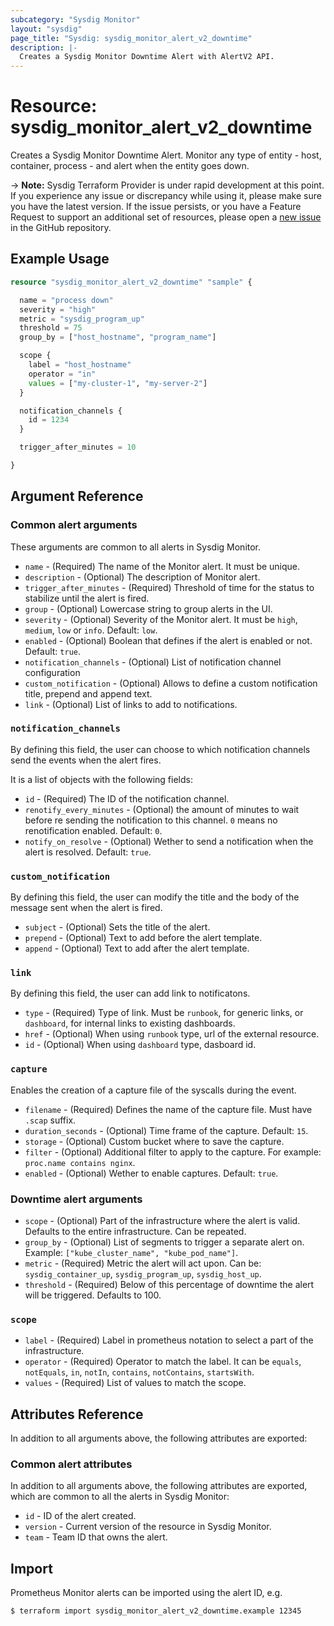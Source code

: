 ```yaml
---
subcategory: "Sysdig Monitor"
layout: "sysdig"
page_title: "Sysdig: sysdig_monitor_alert_v2_downtime"
description: |-
  Creates a Sysdig Monitor Downtime Alert with AlertV2 API.
---
```


# Resource: sysdig_monitor_alert_v2_downtime

Creates a Sysdig Monitor Downtime Alert. Monitor any type of entity - host, container, process - and alert when the entity goes down.

-> **Note:** Sysdig Terraform Provider is under rapid development at this point. If you experience any issue or discrepancy while using it, please make sure you have the latest version. If the issue persists, or you have a Feature Request to support an additional set of resources, please open a [new issue](https://github.com/sysdiglabs/terraform-provider-sysdig/issues/new) in the GitHub repository.

## Example Usage

```terraform
resource "sysdig_monitor_alert_v2_downtime" "sample" {

  name = "process down"
  severity = "high"
  metric = "sysdig_program_up"
  threshold = 75
  group_by = ["host_hostname", "program_name"]

  scope {
    label = "host_hostname"
    operator = "in"
    values = ["my-cluster-1", "my-server-2"]
  }

  notification_channels {
    id = 1234
  }

  trigger_after_minutes = 10

}

```

## Argument Reference

### Common alert arguments

These arguments are common to all alerts in Sysdig Monitor.

* `name` - (Required) The name of the Monitor alert. It must be unique.
* `description` - (Optional) The description of Monitor alert.
* `trigger_after_minutes` - (Required) Threshold of time for the status to stabilize until the alert is fired.
* `group` - (Optional) Lowercase string to group alerts in the UI.
* `severity` - (Optional) Severity of the Monitor alert. It must be `high`, `medium`, `low` or `info`. Default: `low`.
* `enabled` - (Optional) Boolean that defines if the alert is enabled or not. Default: `true`.
* `notification_channels` - (Optional) List of notification channel configuration
* `custom_notification` - (Optional) Allows to define a custom notification title, prepend and append text.
* `link` - (Optional) List of links to add to notifications.

### `notification_channels`

By defining this field, the user can choose to which notification channels send the events when the alert fires.

It is a list of objects with the following fields:
* `id` - (Required) The ID of the notification channel.
* `renotify_every_minutes` - (Optional) the amount of minutes to wait before re sending the notification to this channel. `0` means no renotification enabled. Default: `0`.
* `notify_on_resolve` - (Optional) Wether to send a notification when the alert is resolved. Default: `true`.

### `custom_notification`

By defining this field, the user can modify the title and the body of the message sent when the alert
is fired.

* `subject` - (Optional) Sets the title of the alert.
* `prepend` - (Optional) Text to add before the alert template.
* `append` - (Optional) Text to add after the alert template.

### `link`

By defining this field, the user can add link to notificatons.

* `type` - (Required) Type of link. Must be `runbook`, for generic links, or `dashboard`, for internal links to existing dashboards.
* `href` - (Optional) When using `runbook` type, url of the external resource.
* `id` - (Optional) When using `dashboard` type, dasboard id.

### `capture`

Enables the creation of a capture file of the syscalls during the event.

* `filename` - (Required) Defines the name of the capture file. Must have `.scap` suffix.
* `duration_seconds` - (Optional) Time frame of the capture. Default: `15`.
* `storage` - (Optional) Custom bucket where to save the capture.
* `filter` - (Optional) Additional filter to apply to the capture. For example: `proc.name contains nginx`.
* `enabled` - (Optional) Wether to enable captures. Default: `true`.

### Downtime alert arguments

* `scope` - (Optional) Part of the infrastructure where the alert is valid. Defaults to the entire infrastructure. Can be repeated.
* `group_by` - (Optional) List of segments to trigger a separate alert on. Example: `["kube_cluster_name", "kube_pod_name"]`.
* `metric` - (Required) Metric the alert will act upon. Can be: `sysdig_container_up`, `sysdig_program_up`, `sysdig_host_up`.
* `threshold` - (Required) Below of this percentage of downtime the alert will be triggered. Defaults to 100.

### `scope`

* `label` - (Required) Label in prometheus notation to select a part of the infrastructure.
* `operator` - (Required) Operator to match the label. It can be `equals`, `notEquals`, `in`, `notIn`, `contains`, `notContains`, `startsWith`.
* `values` - (Required) List of values to match the scope.

## Attributes Reference

In addition to all arguments above, the following attributes are exported:

### Common alert attributes

In addition to all arguments above, the following attributes are exported, which are common to all the
alerts in Sysdig Monitor:

* `id` - ID of the alert created.
* `version` - Current version of the resource in Sysdig Monitor.
* `team` - Team ID that owns the alert.

## Import

Prometheus Monitor alerts can be imported using the alert ID, e.g.

```
$ terraform import sysdig_monitor_alert_v2_downtime.example 12345
```

